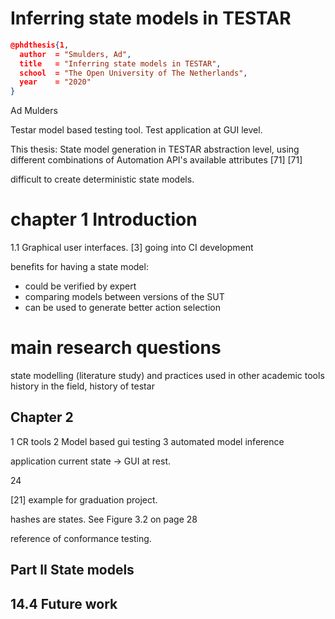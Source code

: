 # Inferring state models in TESTAR

```JSON
@phdthesis{1,
  author  = "Smulders, Ad",
  title   = "Inferring state models in TESTAR",
  school  = "The Open University of The Netherlands",
  year    = "2020"
}
```

Ad Mulders

Testar model based testing tool. Test application at GUI level. 

This thesis: State model generation in TESTAR 
abstraction level, using different combinations of Automation API's available attributes [71]
[71]

difficult to create deterministic state models. 

# chapter 1 Introduction

1.1 Graphical user interfaces.
[3] going into CI development

benefits for having a state model: 
- could be verified by expert
- comparing models between versions of the SUT
- can be used to generate better action selection

# main research questions
state modelling (literature study) and practices used in other academic tools
history in the field, history of testar

## Chapter 2

1 CR tools
2 Model based gui testing
3 automated model inference

application current state -> GUI at rest. 

24

[21] example for graduation project.

hashes are states. See Figure 3.2 on page 28

reference of conformance testing.

## Part II State models

## 14.4 Future work
